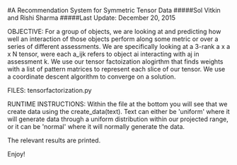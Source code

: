 #A Recommendation System for Symmetric Tensor Data 
#####Sol Vitkin and Rishi Sharma 
#####Last Update: December 20, 2015 


OBJECTIVE: For a group of objects, we are looking at and predicting how well an interaction of those objects perform along some metric or over a series of different assessments. We are specifically looking at a 3-rank a x a x N tensor, were each a_ijk refers to object ai interacting with aj in assessment k. We use our tensor factoization alogirthm that finds weights with a list of pattern matrices to represent each slice of our tensor. We use a coordinate descent algorithm to converge on a solution. 

FILES: tensorfactorization.py

RUNTIME INSTRUCTIONS: Within the file at the bottom you will see  that we create data using the create_data(text). Text can either be 'uniform' where it will generate data through a uniform distribution within our projected range, or it can be 'normal' where it will normally generate the data. 

The relevant results are printed. 


Enjoy!
